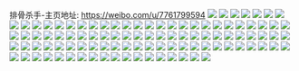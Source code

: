 排骨杀手-主页地址: https://weibo.com/u/7761799594 
![](https://wx4.sinaimg.cn/mw2000/008thIE2ly1h8xvju9uu5j31kw35snpe.jpg) 
![](https://wx4.sinaimg.cn/mw2000/008thIE2ly1h8xvjvay28j32c03404qr.jpg) 
![](https://wx4.sinaimg.cn/mw2000/008thIE2ly1h8xvjvxgi1j323o2swu0x.jpg) 
![](https://wx4.sinaimg.cn/mw2000/008thIE2ly1h8xvjwqdksj32c0340u0y.jpg) 
![](https://wx4.sinaimg.cn/mw2000/008thIE2ly1h8xvjsnpftj31mq26be81.jpg) 
![](https://wx4.sinaimg.cn/mw2000/008thIE2ly1h8xvlnmtt3j30u01hctpd.jpg) 
![](https://wx4.sinaimg.cn/mw2000/008thIE2ly1h8wkn6gwbjj30k00zk466.jpg) 
![](https://wx4.sinaimg.cn/mw2000/008thIE2ly1h8ulrrl8htj31sc2dsb29.jpg) 
![](https://wx4.sinaimg.cn/mw2000/008thIE2ly1h8ulrsftvjj31sc2dsx6p.jpg) 
![](https://wx4.sinaimg.cn/mw2000/008thIE2ly1h8ulrtuiorj33403407wk.jpg) 
![](https://wx4.sinaimg.cn/mw2000/008thIE2ly1h8ulrqtonhj33403401l0.jpg) 
![](https://wx4.sinaimg.cn/mw2000/008thIE2ly1h8ulruv0nsj32yc3401kz.jpg) 
![](https://wx4.sinaimg.cn/mw2000/008thIE2ly1h8ulrw4cw0j3340340hdw.jpg) 
![](https://wx4.sinaimg.cn/mw2000/008thIE2ly1h8ktsomoc5j31sc2dsqv5.jpg) 
![](https://wx4.sinaimg.cn/mw2000/008thIE2ly1h8ktsnnma1j31s135se81.jpg) 
![](https://wx4.sinaimg.cn/mw2000/008thIE2ly1h8ktsp2t88j31s135se81.jpg) 
![](https://wx4.sinaimg.cn/mw2000/008thIE2ly1h8ktspk3b9j31s135se81.jpg) 
![](https://wx4.sinaimg.cn/mw2000/008thIE2ly1h8iyki405pj31sc1sce81.jpg) 
![](https://wx4.sinaimg.cn/mw2000/008thIE2ly1h8iykjokocj329p2dab2b.jpg) 
![](https://wx4.sinaimg.cn/mw2000/008thIE2ly1h8iykk7sk0j31o01o0b29.jpg) 
![](https://wx4.sinaimg.cn/mw2000/008thIE2ly1h8iykkwuydj30mz0rwdl1.jpg) 
![](https://wx4.sinaimg.cn/mw2000/008thIE2ly1h8iyl5qh9vj30kk0sm780.jpg) 
![](https://wx4.sinaimg.cn/mw2000/008thIE2ly1h8ix5gj8hhj32c0340qv6.jpg) 
![](https://wx4.sinaimg.cn/mw2000/008thIE2ly1h8ix5hnkeyj32c0340qv6.jpg) 
![](https://wx4.sinaimg.cn/mw2000/008thIE2ly1h8ix5i867ij31s135se81.jpg) 
![](https://wx4.sinaimg.cn/mw2000/008thIE2ly1h8ix5nsyrej31sc2dsqv6.jpg) 
![](https://wx4.sinaimg.cn/mw2000/008thIE2ly1h8ix5f4sf4j322o340hdu.jpg) 
![](https://wx4.sinaimg.cn/mw2000/008thIE2ly1h8ix5zeh69j32c02yc1kz.jpg) 
![](https://wx4.sinaimg.cn/mw2000/008thIE2ly1h88194um9gj31sc2dshdt.jpg) 
![](https://wx4.sinaimg.cn/mw2000/008thIE2ly1h8819642p3j31sc2dshdt.jpg) 
![](https://wx4.sinaimg.cn/mw2000/008thIE2ly1h881977c9aj31sc2dse81.jpg) 
![](https://wx4.sinaimg.cn/mw2000/008thIE2ly1h88198t6lyj31sc2dsu0x.jpg) 
![](https://wx4.sinaimg.cn/mw2000/008thIE2ly1h8819axi7cj32c0340x6q.jpg) 
![](https://wx4.sinaimg.cn/mw2000/008thIE2ly1h82pzxcicpj30u0140th0.jpg) 
![](https://wx4.sinaimg.cn/mw2000/008thIE2ly1h82pzz5bigj30u013zdnj.jpg) 
![](https://wx4.sinaimg.cn/mw2000/008thIE2ly1h7sgbfpcb0j30lc0sggoz.jpg) 
![](https://wx4.sinaimg.cn/mw2000/008thIE2ly1h7sgbf9fk2j30lc0sgadh.jpg) 
![](https://wx4.sinaimg.cn/mw2000/008thIE2ly1h7sgbg0l8lj30lc0sgad6.jpg) 
![](https://wx4.sinaimg.cn/mw2000/008thIE2ly1h7sgbgcrm8j30kd0r676w.jpg) 
![](https://wx4.sinaimg.cn/mw2000/008thIE2ly1h7sgbgozkdj30lc0sg77e.jpg) 
![](https://wx4.sinaimg.cn/mw2000/008thIE2ly1h7sgbh19lij30kh0rbdie.jpg) 
![](https://wx4.sinaimg.cn/mw2000/008thIE2ly1h7sgbhs9hlj30lc0sgju7.jpg) 
![](https://wx4.sinaimg.cn/mw2000/008thIE2ly1h7sgbi8burj30lc0sg41k.jpg) 
![](https://wx4.sinaimg.cn/mw2000/008thIE2ly1h7sgcgdl1mj30u00wp44d.jpg) 
![](https://wx4.sinaimg.cn/mw2000/008thIE2ly1h7k7zyjtc7j32ba331u0z.jpg) 
![](https://wx4.sinaimg.cn/mw2000/008thIE2ly1h7k806btwoj32bz33y1l0.jpg) 
![](https://wx4.sinaimg.cn/mw2000/008thIE2ly1h7k807flj3j31sc2ds7wh.jpg) 
![](https://wx4.sinaimg.cn/mw2000/008thIE2ly1h7k7zqdiu5j31sc2dshdt.jpg) 
![](https://wx4.sinaimg.cn/mw2000/008thIE2ly1h7k80gert7j32422tg7wk.jpg) 
![](https://wx4.sinaimg.cn/mw2000/008thIE2ly1h7k80jcy6kj32c0340qv7.jpg) 
![](https://wx4.sinaimg.cn/mw2000/008thIE2ly1h7k80ozhl1j32c0340hdu.jpg) 
![](https://wx4.sinaimg.cn/mw2000/008thIE2ly1h7k80tsl1tj32c03401l0.jpg) 
![](https://wx4.sinaimg.cn/mw2000/008thIE2ly1h742fhb7qvj30u01410xy.jpg) 
![](https://wx4.sinaimg.cn/mw2000/008thIE2ly1h742fhwykbj30u0140diu.jpg) 
![](https://wx4.sinaimg.cn/mw2000/008thIE2ly1h6vy2zap0kj30u0140qaq.jpg) 
![](https://wx4.sinaimg.cn/mw2000/008thIE2ly1h6vy2zv525j30u0140mzz.jpg) 
![](https://wx4.sinaimg.cn/mw2000/008thIE2ly1h6vy30f1xzj30u01400vw.jpg) 
![](https://wx4.sinaimg.cn/mw2000/008thIE2ly1h6ui3stm74j32c0340kjm.jpg) 
![](https://wx4.sinaimg.cn/mw2000/008thIE2ly1h6ui3uxe48j32c0340npe.jpg) 
![](https://wx4.sinaimg.cn/mw2000/008thIE2ly1h6ui43ohzbj32c03407fe.jpg) 
![](https://wx4.sinaimg.cn/mw2000/008thIE2ly1h6ui3vpcr5j31i4206e04.jpg) 
![](https://wx4.sinaimg.cn/mw2000/008thIE2ly1h6rezweiupj31sc2ds4qp.jpg) 
![](https://wx4.sinaimg.cn/mw2000/008thIE2ly1h6rezvygg8j32c13407wi.jpg) 
![](https://wx4.sinaimg.cn/mw2000/008thIE2ly1h6elso7qdoj30u00u0gpj.jpg) 
![](https://wx4.sinaimg.cn/mw2000/008thIE2ly1h69k58c9amj3140280dot.jpg) 
![](https://wx4.sinaimg.cn/mw2000/008thIE2ly1h65cadmm6ej30u013ztc2.jpg) 
![](https://wx4.sinaimg.cn/mw2000/008thIE2ly1h65cagfuiij30u0140dnq.jpg) 
![](https://wx4.sinaimg.cn/mw2000/008thIE2ly1h63439e25jj30u0141tcq.jpg) 
![](https://wx4.sinaimg.cn/mw2000/008thIE2ly1h63439wcpij31hc0u0aj0.jpg) 
![](https://wx4.sinaimg.cn/mw2000/008thIE2ly1h5tt87vw84j32c03401kz.jpg) 
![](https://wx4.sinaimg.cn/mw2000/008thIE2ly1h5tt88rbzfj30zg1baaia.jpg) 
![](https://wx4.sinaimg.cn/mw2000/008thIE2ly1h5bdfa2hxuj30n01dsai4.jpg) 
![](https://wx4.sinaimg.cn/mw2000/008thIE2ly1h58x4qcfbkj30u0140k5r.jpg) 
![](https://wx4.sinaimg.cn/mw2000/008thIE2ly1h58x4r2vm1j30u014014v.jpg) 
![](https://wx4.sinaimg.cn/mw2000/008thIE2ly1h58x4t73vkj30u0140wk3.jpg) 
![](https://wx4.sinaimg.cn/mw2000/008thIE2ly1h58x5rm3r3j31400u00yh.jpg) 
![](https://wx4.sinaimg.cn/mw2000/008thIE2ly1h52zj6oz02j32c03404qs.jpg) 
![](https://wx4.sinaimg.cn/mw2000/008thIE2ly1h52zjant9zj32c0340e84.jpg) 
![](https://wx4.sinaimg.cn/mw2000/008thIE2ly1h52zjegcbwj32c03404qt.jpg) 
![](https://wx4.sinaimg.cn/mw2000/008thIE2ly1h52zjhcjmhj32c0340kjo.jpg) 
![](https://wx4.sinaimg.cn/mw2000/008thIE2ly1h52zjs7q3wj32c03404qt.jpg) 
![](https://wx4.sinaimg.cn/mw2000/008thIE2ly1h52zjlchxyj32bp35sx6r.jpg) 
![](https://wx4.sinaimg.cn/mw2000/008thIE2ly1h52ziymp03j32c035r4qt.jpg) 
![](https://wx4.sinaimg.cn/mw2000/008thIE2ly1h52zjnvp5bj32c0340x6r.jpg) 
![](https://wx4.sinaimg.cn/mw2000/008thIE2ly1h52zjoybznj32c0340kjm.jpg) 
![](https://wx4.sinaimg.cn/mw2000/008thIE2ly1h52zjvwbahj317r1mb7wh.jpg) 
![](https://wx4.sinaimg.cn/mw2000/008thIE2ly1h52zjwziibj32c0340kjn.jpg) 
![](https://wx4.sinaimg.cn/mw2000/008thIE2ly1h3xju2e8vaj31661k8gw5.jpg) 
![](https://wx4.sinaimg.cn/mw2000/008thIE2ly1h3xju4m6bej31p129de81.jpg) 
![](https://wx4.sinaimg.cn/mw2000/008thIE2ly1h3xju5r8ixj31sc2dskjl.jpg) 
![](https://wx4.sinaimg.cn/mw2000/008thIE2ly1h3whyxmh2uj31sc2dsb29.jpg) 
![](https://wx4.sinaimg.cn/mw2000/008thIE2ly1h3whyy3dqnj31sc2dsb29.jpg) 
![](https://wx4.sinaimg.cn/mw2000/008thIE2ly1h3whyyi40mj31qu2bse81.jpg) 
![](https://wx4.sinaimg.cn/mw2000/008thIE2ly1h3whyz6jhjj32452ti4qq.jpg) 
![](https://wx4.sinaimg.cn/mw2000/008thIE2ly1h3whz04uhrj32c03404qq.jpg) 
![](https://wx4.sinaimg.cn/mw2000/008thIE2ly1h3oced76c7j31sc2ds4qr.jpg) 
![](https://wx4.sinaimg.cn/mw2000/008thIE2ly1h3oceehn58j31sc2dse81.jpg) 
![](https://wx4.sinaimg.cn/mw2000/008thIE2ly1h3oceftvmaj31ru2d1b29.jpg) 
![](https://wx4.sinaimg.cn/mw2000/008thIE2ly1h3ocegj4k0j32c0340b2a.jpg) 
![](https://wx4.sinaimg.cn/mw2000/008thIE2ly1h3ocejnxc6j32c0340hdv.jpg) 
